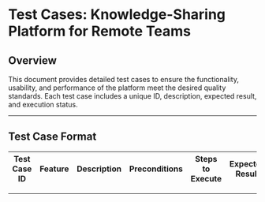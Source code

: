 # Test Cases: Knowledge-Sharing Platform for Remote Teams

## **Overview**
This document provides detailed test cases to ensure the functionality, usability, and performance of the platform meet the desired quality standards. Each test case includes a unique ID, description, expected result, and execution status.

---

## **Test Case Format**
| **Test Case ID** | **Feature**           | **Description**                                                                 | **Preconditions**                       | **Steps to Execute**                                                                                           | **Expected Result**                                             | **Status** |
|------------------|-----------------------|---------------------------------------------------------------------------------|----------------------------------------|---------------------------------------------------------------------------------------------------------------|-----------------------------------------------------------------|------------|

---
